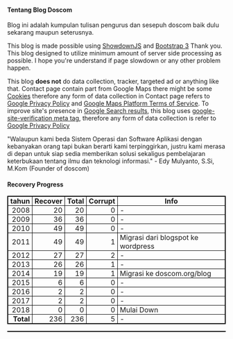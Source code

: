 #### Tentang Blog Doscom
Blog ini adalah kumpulan tulisan pengurus dan sesepuh doscom baik dulu sekarang maupun seterusnya.

This blog is made possible using [ShowdownJS](https://github.com/showdownjs/showdown) and 
[Bootstrap 3](https://getbootstrap.com/) Thank you. This blog designed to utilize minimum amount of 
server side processing as possible. I hope you're understand if page slowdown or any other problem happen.

This blog **does not** do data collection, tracker, targeted ad or anything like that. Contact page contain part from Google Maps  there might be some [Cookies](https://policies.google.com/technologies/cookies) therefore any form of data collection in Contact page refers to [Google Privacy Policy](https://policies.google.com/privacy?hl=en-US) and [Google Maps Platform Terms of Service](https://cloud.google.com/maps-platform/terms). To improve site's presence in [Google Search results](https://search.google.com/search-console/about), this blog uses [google-site-verification meta tag](https://support.google.com/webmasters/answer/9008080#zippy=%2Chtml-tag), therefore any form of data collection is refer to [Google Privacy Policy](https://policies.google.com/privacy?hl=en-US)

"Walaupun kami beda Sistem Operasi dan Software Aplikasi dengan kebanyakan orang tapi bukan berarti kami terpinggirkan, justru kami merasa di depan untuk siap sedia memberikan solusi sekaligus pembelajaran keterbukaan tentang ilmu dan teknologi informasi." - Edy Mulyanto, S.Si, M.Kom (Founder of doscom)

#### Recovery Progress
<style>
table, th, td {
  border: 1px solid black;
  border-collapse: collapse;
}
th, td {
  padding: 0px 5px;
}
.left {
  text-align: left;
}
.right {
  text-align: right;
}
</style>
<table style="width:100%" cellspacing="10">
	<tr>
		<th>
			tahun
		</th>
		<th>
			Recover
		</th>
		<th>
			Total
		</th>
		<th>
			Corrupt
		</th>
		<th>
			Info
		</th>
	</tr>
	<tr>
		<td class="right">
			2008
		</td>
		<td class="right">
			20
		</td>
		<td class="right">
			20
		</td>
		<td class="right">
			0
		</td>
		<td class="left">
			-
		</td>
	</tr>
	<tr>
		<td class="right">
			2009
		</td>
		<td class="right">
			36
		</td>
		<td class="right">
			36
		</td>
		<td class="right">
			0
		</td>
		<td class="left">
			-
		</td>
	</tr>
	<tr>
		<td class="right">
			2010
		</td>
		<td class="right">
			49
		</td>
		<td class="right">
			49
		</td>
		<td class="right">
			0
		</td>
		<td class="left">
			-
		</td>
	</tr>
	<tr>
		<td class="right">
			2011 
		</td>
		<td class="right">
			49
		</td>
		<td class="right">
			49
		</td>
		<td class="right">
			1
		</td>
		<td class="left">
			Migrasi dari blogspot ke wordpress
		</td>
	</tr>
	<tr>
		<td class="right">
			2012
		</td>
		<td class="right">
			27
		</td>
		<td class="right">
			27
		</td>
		<td class="right">
			2
		</td>
		<td class="left">
			-
		</td>
	</tr>
	<tr>
		<td class="right">
			2013
		</td>
		<td class="right">
			26
		</td>
		<td class="right">
			26
		</td>
		<td class="right">
			1
		</td>
		<td class="left">
			-
		</td>
	</tr>
	<tr>
		<td class="right">
			2014 
		</td>
		<td class="right">
			19
		</td>
		<td class="right">
			19
		</td>
		<td class="right">
			1
		</td>
		<td class="left">
			Migrasi ke doscom.org/blog
		</td>
	</tr>
	<tr>
		<td class="right">
			2015
		</td>
		<td class="right">
			6
		</td>
		<td class="right">
			6
		</td>
		<td class="right">
			0
		</td>
		<td class="left">
			-
		</td>
	</tr>
	<tr>
		<td class="right">
			2016
		</td>
		<td class="right">
			2
		</td>
		<td class="right">
			2
		</td>
		<td class="right">
			0
		</td>
		<td class="left">
			-
		</td>
	</tr>
	<tr>
		<td class="right">
			2017
		</td>
		<td class="right">
			2
		</td>
		<td class="right">
			2
		</td>
		<td class="right">
			0
		</td>
		<td class="left">
			-
		</td>
	</tr>
	<tr>
		<td class="right">
			2018 
		</td>
		<td class="right">
			0
		</td>
		<td class="right">
			0
		</td>
		<td class="right">
			0
		</td>
		<td class="left">
			Mulai Down
		</td>
	</tr>
	<tr>
		<td class="right">
			<b>
				Total
			</b> 
		</td>
		<td class="right">
			236
		</td>
		<td class="right">
			236
		</td>
		<td class="right">
			5
		</td>
		<td class="left">
			-
		</td>
	</tr>
<table>